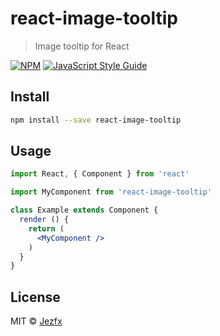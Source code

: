 # react-image-tooltip

> Image tooltip for React

[![NPM](https://img.shields.io/npm/v/react-image-tooltip.svg)](https://www.npmjs.com/package/react-image-tooltip) [![JavaScript Style Guide](https://img.shields.io/badge/code_style-standard-brightgreen.svg)](https://standardjs.com)

## Install

```bash
npm install --save react-image-tooltip
```

## Usage

```jsx
import React, { Component } from 'react'

import MyComponent from 'react-image-tooltip'

class Example extends Component {
  render () {
    return (
      <MyComponent />
    )
  }
}
```

## License

MIT © [Jezfx](https://github.com/Jezfx)
